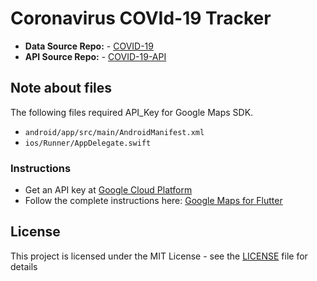 # Coronavirus COVId-19 Tracker

* **Data Source Repo:** - [COVID-19](https://github.com/CSSEGISandData/COVID-19)
* **API Source Repo:** - [COVID-19-API](https://github.com/mathdroid/covid-19-api)

## Note about files

The following files required API_Key for Google Maps SDK. 

- `android/app/src/main/AndroidManifest.xml`
- `ios/Runner/AppDelegate.swift`

### Instructions

- Get an API key at [Google Cloud Platform](https://cloud.google.com/maps-platform/)
- Follow the complete instructions here: [Google Maps for Flutter](https://pub.dev/packages/google_maps_flutter)

## License

This project is licensed under the MIT License - see the [LICENSE](LICENSE) file for details
